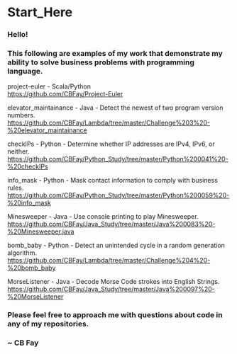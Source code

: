 # Start_Here
### Hello!
### This following are examples of my work that demonstrate my ability to solve business problems with programming language.

project-euler - Scala/Python  
https://github.com/CBFay/Project-Euler

elevator_maintainance - Java - Detect the newest of two program version numbers.
https://github.com/CBFay/Lambda/tree/master/Challenge%203%20-%20elevator_maintainance

checkIPs - Python - Determine whether IP addresses are IPv4, IPv6, or neither.
https://github.com/CBFay/Python_Study/tree/master/Python%200041%20-%20checkIPs

info_mask - Python - Mask contact information to comply with business rules.
https://github.com/CBFay/Python_Study/tree/master/Python%200059%20-%20info_mask

Minesweeper - Java - Use console printing to play Minesweeper.
https://github.com/CBFay/Java_Study/tree/master/Java%200083%20-%20Minesweeper.java

bomb_baby - Python - Detect an unintended cycle in a random generation algorithm.
https://github.com/CBFay/Lambda/tree/master/Challenge%204%20-%20bomb_baby

MorseListener - Java - Decode Morse Code strokes into English Strings.
https://github.com/CBFay/Java_Study/tree/master/Java%200097%20-%20MorseListener

### Please feel free to approach me with questions about code in any of my repositories.
### ~ CB Fay
